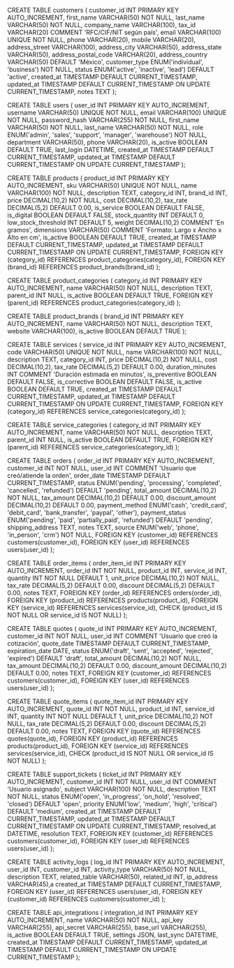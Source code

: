 
CREATE TABLE customers (
    customer_id INT PRIMARY KEY AUTO_INCREMENT,
    first_name VARCHAR(50) NOT NULL,
    last_name VARCHAR(50) NOT NULL,
    company_name VARCHAR(100),
    tax_id VARCHAR(20) COMMENT 'RFC/CIF/NIT según país',
    email VARCHAR(100) UNIQUE NOT NULL,
    phone VARCHAR(20),
    mobile VARCHAR(20),
    address_street VARCHAR(100),
    address_city VARCHAR(50),
    address_state VARCHAR(50),
    address_postal_code VARCHAR(20),
    address_country VARCHAR(50) DEFAULT 'México',
    customer_type ENUM('individual', 'business') NOT NULL,
    status ENUM('active', 'inactive', 'lead') DEFAULT 'active',
    created_at TIMESTAMP DEFAULT CURRENT_TIMESTAMP,
    updated_at TIMESTAMP DEFAULT CURRENT_TIMESTAMP ON UPDATE CURRENT_TIMESTAMP,
    notes TEXT
);

CREATE TABLE users (
    user_id INT PRIMARY KEY AUTO_INCREMENT,
    username VARCHAR(50) UNIQUE NOT NULL,
    email VARCHAR(100) UNIQUE NOT NULL,
    password_hash VARCHAR(255) NOT NULL,
    first_name VARCHAR(50) NOT NULL,
    last_name VARCHAR(50) NOT NULL,
    role ENUM('admin', 'sales', 'support', 'manager', 'warehouse') NOT NULL,
    department VARCHAR(50),
    phone VARCHAR(20),
    is_active BOOLEAN DEFAULT TRUE,
    last_login DATETIME,
    created_at TIMESTAMP DEFAULT CURRENT_TIMESTAMP,
    updated_at TIMESTAMP DEFAULT CURRENT_TIMESTAMP ON UPDATE CURRENT_TIMESTAMP
);

CREATE TABLE products (
    product_id INT PRIMARY KEY AUTO_INCREMENT,
    sku VARCHAR(50) UNIQUE NOT NULL,
    name VARCHAR(100) NOT NULL,
    description TEXT,
    category_id INT,
    brand_id INT,
    price DECIMAL(10,2) NOT NULL,
    cost DECIMAL(10,2),
    tax_rate DECIMAL(5,2) DEFAULT 0.00,
    is_service BOOLEAN DEFAULT FALSE,
    is_digital BOOLEAN DEFAULT FALSE,
    stock_quantity INT DEFAULT 0,
    low_stock_threshold INT DEFAULT 5,
    weight DECIMAL(10,2) COMMENT 'En gramos',
    dimensions VARCHAR(50) COMMENT 'Formato: Largo x Ancho x Alto en cm',
    is_active BOOLEAN DEFAULT TRUE,
    created_at TIMESTAMP DEFAULT CURRENT_TIMESTAMP,
    updated_at TIMESTAMP DEFAULT CURRENT_TIMESTAMP ON UPDATE CURRENT_TIMESTAMP,
    FOREIGN KEY (category_id) REFERENCES product_categories(category_id),
    FOREIGN KEY (brand_id) REFERENCES product_brands(brand_id)
);

CREATE TABLE product_categories (
    category_id INT PRIMARY KEY AUTO_INCREMENT,
    name VARCHAR(50) NOT NULL,
    description TEXT,
    parent_id INT NULL,
    is_active BOOLEAN DEFAULT TRUE,
    FOREIGN KEY (parent_id) REFERENCES product_categories(category_id)
);

CREATE TABLE product_brands (
    brand_id INT PRIMARY KEY AUTO_INCREMENT,
    name VARCHAR(50) NOT NULL,
    description TEXT,
    website VARCHAR(100),
    is_active BOOLEAN DEFAULT TRUE
);

CREATE TABLE services (
    service_id INT PRIMARY KEY AUTO_INCREMENT,
    code VARCHAR(50) UNIQUE NOT NULL,
    name VARCHAR(100) NOT NULL,
    description TEXT,
    category_id INT,
    price DECIMAL(10,2) NOT NULL,
    cost DECIMAL(10,2),
    tax_rate DECIMAL(5,2) DEFAULT 0.00,
    duration_minutes INT COMMENT 'Duración estimada en minutos',
    is_preventive BOOLEAN DEFAULT FALSE,
    is_corrective BOOLEAN DEFAULT FALSE,
    is_active BOOLEAN DEFAULT TRUE,
    created_at TIMESTAMP DEFAULT CURRENT_TIMESTAMP,
    updated_at TIMESTAMP DEFAULT CURRENT_TIMESTAMP ON UPDATE CURRENT_TIMESTAMP,
    FOREIGN KEY (category_id) REFERENCES service_categories(category_id)
);

CREATE TABLE service_categories (
    category_id INT PRIMARY KEY AUTO_INCREMENT,
    name VARCHAR(50) NOT NULL,
    description TEXT,
    parent_id INT NULL,
    is_active BOOLEAN DEFAULT TRUE,
    FOREIGN KEY (parent_id) REFERENCES service_categories(category_id)
);

CREATE TABLE orders (
    order_id INT PRIMARY KEY AUTO_INCREMENT,
    customer_id INT NOT NULL,
    user_id INT COMMENT 'Usuario que creó/atiende la orden',
    order_date TIMESTAMP DEFAULT CURRENT_TIMESTAMP,
    status ENUM('pending', 'processing', 'completed', 'cancelled', 'refunded') DEFAULT 'pending',
    total_amount DECIMAL(10,2) NOT NULL,
    tax_amount DECIMAL(10,2) DEFAULT 0.00,
    discount_amount DECIMAL(10,2) DEFAULT 0.00,
    payment_method ENUM('cash', 'credit_card', 'debit_card', 'bank_transfer', 'paypal', 'other'),
    payment_status ENUM('pending', 'paid', 'partially_paid', 'refunded') DEFAULT 'pending',
    shipping_address TEXT,
    notes TEXT,
    source ENUM('web', 'phone', 'in_person', 'crm') NOT NULL,
    FOREIGN KEY (customer_id) REFERENCES customers(customer_id),
    FOREIGN KEY (user_id) REFERENCES users(user_id)
);

CREATE TABLE order_items (
    order_item_id INT PRIMARY KEY AUTO_INCREMENT,
    order_id INT NOT NULL,
    product_id INT,
    service_id INT,
    quantity INT NOT NULL DEFAULT 1,
    unit_price DECIMAL(10,2) NOT NULL,
    tax_rate DECIMAL(5,2) DEFAULT 0.00,
    discount DECIMAL(5,2) DEFAULT 0.00,
    notes TEXT,
    FOREIGN KEY (order_id) REFERENCES orders(order_id),
    FOREIGN KEY (product_id) REFERENCES products(product_id),
    FOREIGN KEY (service_id) REFERENCES services(service_id),
    CHECK (product_id IS NOT NULL OR service_id IS NOT NULL)
);

CREATE TABLE quotes (
    quote_id INT PRIMARY KEY AUTO_INCREMENT,
    customer_id INT NOT NULL,
    user_id INT COMMENT 'Usuario que creó la cotización',
    quote_date TIMESTAMP DEFAULT CURRENT_TIMESTAMP,
    expiration_date DATE,
    status ENUM('draft', 'sent', 'accepted', 'rejected', 'expired') DEFAULT 'draft',
    total_amount DECIMAL(10,2) NOT NULL,
    tax_amount DECIMAL(10,2) DEFAULT 0.00,
    discount_amount DECIMAL(10,2) DEFAULT 0.00,
    notes TEXT,
    FOREIGN KEY (customer_id) REFERENCES customers(customer_id),
    FOREIGN KEY (user_id) REFERENCES users(user_id)
);

CREATE TABLE quote_items (
    quote_item_id INT PRIMARY KEY AUTO_INCREMENT,
    quote_id INT NOT NULL,
    product_id INT,
    service_id INT,
    quantity INT NOT NULL DEFAULT 1,
    unit_price DECIMAL(10,2) NOT NULL,
    tax_rate DECIMAL(5,2) DEFAULT 0.00,
    discount DECIMAL(5,2) DEFAULT 0.00,
    notes TEXT,
    FOREIGN KEY (quote_id) REFERENCES quotes(quote_id),
    FOREIGN KEY (product_id) REFERENCES products(product_id),
    FOREIGN KEY (service_id) REFERENCES services(service_id),
    CHECK (product_id IS NOT NULL OR service_id IS NOT NULL)
);

CREATE TABLE support_tickets (
    ticket_id INT PRIMARY KEY AUTO_INCREMENT,
    customer_id INT NOT NULL,
    user_id INT COMMENT 'Usuario asignado',
    subject VARCHAR(100) NOT NULL,
    description TEXT NOT NULL,
    status ENUM('open', 'in_progress', 'on_hold', 'resolved', 'closed') DEFAULT 'open',
    priority ENUM('low', 'medium', 'high', 'critical') DEFAULT 'medium',
    created_at TIMESTAMP DEFAULT CURRENT_TIMESTAMP,
    updated_at TIMESTAMP DEFAULT CURRENT_TIMESTAMP ON UPDATE CURRENT_TIMESTAMP,
    resolved_at DATETIME,
    resolution TEXT,
    FOREIGN KEY (customer_id) REFERENCES customers(customer_id),
    FOREIGN KEY (user_id) REFERENCES users(user_id)
);

CREATE TABLE activity_logs (
    log_id INT PRIMARY KEY AUTO_INCREMENT,
    user_id INT,
    customer_id INT,
    activity_type VARCHAR(50) NOT NULL,
    description TEXT,
    related_table VARCHAR(50),
    related_id INT,
    ip_address VARCHAR(45),a
    created_at TIMESTAMP DEFAULT CURRENT_TIMESTAMP,
    FOREIGN KEY (user_id) REFERENCES users(user_id),
    FOREIGN KEY (customer_id) REFERENCES customers(customer_id)
);

CREATE TABLE api_integrations (
    integration_id INT PRIMARY KEY AUTO_INCREMENT,
    name VARCHAR(50) NOT NULL,
    api_key VARCHAR(255),
    api_secret VARCHAR(255),
    base_url VARCHAR(255),
    is_active BOOLEAN DEFAULT TRUE,
    settings JSON,
    last_sync DATETIME,
    created_at TIMESTAMP DEFAULT CURRENT_TIMESTAMP,
    updated_at TIMESTAMP DEFAULT CURRENT_TIMESTAMP ON UPDATE CURRENT_TIMESTAMP
);

